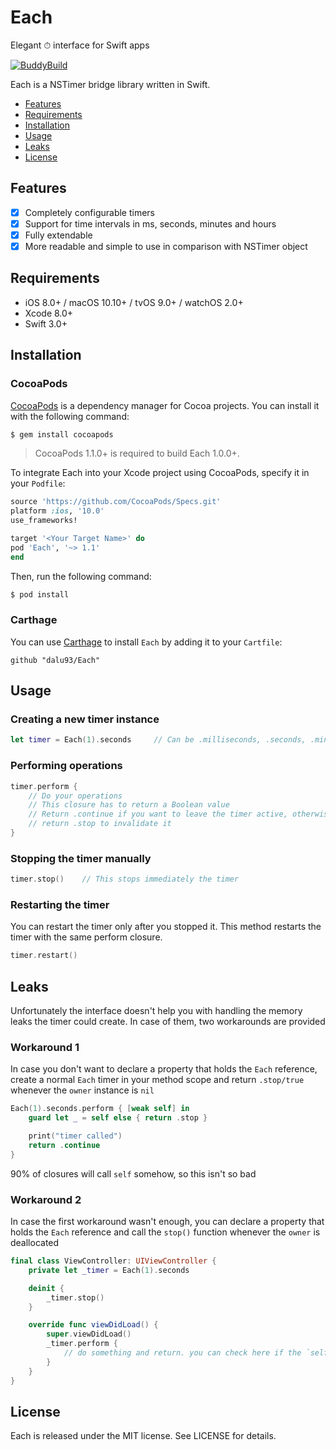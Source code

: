 # Each
Elegant ⏱ interface for Swift apps

[![BuddyBuild](https://dashboard.buddybuild.com/api/statusImage?appID=5805caae4b74d00100717ec7&branch=master&build=latest)](https://dashboard.buddybuild.com/apps/5805caae4b74d00100717ec7/build/latest)

Each is a NSTimer bridge library written in Swift.

- [Features](#features)
- [Requirements](#requirements)
- [Installation](#installation)
- [Usage](#usage)
- [Leaks](#leaks)
- [License](#license)

## Features

- [x] Completely configurable timers
- [x] Support for time intervals in ms, seconds, minutes and hours
- [x] Fully extendable
- [x] More readable and simple to use in comparison with NSTimer object

## Requirements

- iOS 8.0+ / macOS 10.10+ / tvOS 9.0+ / watchOS 2.0+
- Xcode 8.0+
- Swift 3.0+

## Installation

### CocoaPods

[CocoaPods](http://cocoapods.org) is a dependency manager for Cocoa projects. You can install it with the following command:

```bash
$ gem install cocoapods
```

> CocoaPods 1.1.0+ is required to build Each 1.0.0+.

To integrate Each into your Xcode project using CocoaPods, specify it in your `Podfile`:

```ruby
source 'https://github.com/CocoaPods/Specs.git'
platform :ios, '10.0'
use_frameworks!

target '<Your Target Name>' do
pod 'Each', '~> 1.1'
end
```

Then, run the following command:

```bash
$ pod install
```

### Carthage

You can use [Carthage](https://github.com/Carthage/Carthage) to install `Each` by adding it to your `Cartfile`:

```
github "dalu93/Each"
```

## Usage

### Creating a new timer instance

```swift
let timer = Each(1).seconds     // Can be .milliseconds, .seconds, .minute, .hours  
```

### Performing operations

```swift
timer.perform {
    // Do your operations
    // This closure has to return a Boolean value
    // Return .continue if you want to leave the timer active, otherwise
    // return .stop to invalidate it
}
```

### Stopping the timer manually

```swift
timer.stop()    // This stops immediately the timer
```

### Restarting the timer

You can restart the timer only after you stopped it. This method restarts the timer with the same
perform closure.

```swift
timer.restart()
```

## Leaks
Unfortunately the interface doesn't help you with handling the memory leaks the timer
could create. In case of them, two workarounds are provided

### Workaround 1

In case you don't want to declare a property that holds the `Each` reference, create a normal `Each` timer in your method scope and return `.stop/true` whenever the `owner` instance is `nil`

```swift
Each(1).seconds.perform { [weak self] in
    guard let _ = self else { return .stop }

    print("timer called")
    return .continue
}
```

90% of closures will call `self` somehow, so this isn't so bad

### Workaround 2

In case the first workaround wasn't enough, you can declare a property that holds the `Each` reference and call the `stop()` function whenever the `owner` is deallocated

```swift
final class ViewController: UIViewController {
    private let _timer = Each(1).seconds

    deinit {
        _timer.stop()
    }

    override func viewDidLoad() {
        super.viewDidLoad()
        _timer.perform {
            // do something and return. you can check here if the `self` instance is nil as for workaround #1
        }
    }
}
```

## License

Each is released under the MIT license. See LICENSE for details.
